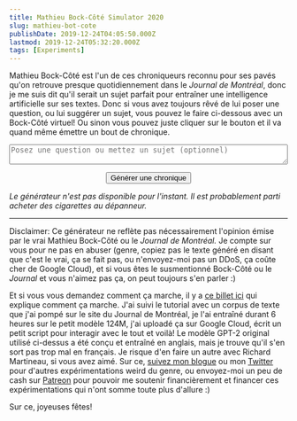 ```yaml
---
title: Mathieu Bock-Côté Simulator 2020
slug: mathieu-bot-cote
publishDate: 2019-12-24T04:05:50.000Z
lastmod: 2019-12-24T05:32:20.000Z
tags: [Experiments]
---
```


Mathieu Bock-Côté est l'un de ces chroniqueurs reconnu pour ses pavés qu'on retrouve presque quotidiennement dans le *Journal de Montréal*, donc je me suis dit qu'il serait un sujet parfait pour entraîner une intelligence artificielle sur ses textes. Donc si vous avez toujours rêvé de lui poser une question, ou lui suggérer un sujet, vous pouvez le faire ci-dessous avec un Bock-Côté virtuel! Ou sinon vous pouvez juste cliquer sur le bouton et il va quand même émettre un bout de chronique.

<p><textarea id="bot-query" style="width: 100%" placeholder="Posez une question ou mettez un sujet (optionnel)" maxlength="280"></textarea></p>

<p style="text-align: center"><button id="bot-generate">Générer une chronique</button></p>

<div id="bot-generated-text"><em>Le générateur n'est pas disponible pour l'instant. Il est probablement parti acheter des cigarettes au dépanneur.</em></div>

---

Disclaimer: Ce générateur ne reflète pas nécessairement l'opinion émise par le vrai Mathieu Bock-Côté ou le *Journal de Montréal.* Je compte sur vous pour ne pas en abuser (genre, copiez pas le texte généré en disant que c'est le vrai, ça se fait pas, ou n'envoyez-moi pas un DDoS, ça coûte cher de Google Cloud), et si vous êtes le susmentionné Bock-Côté ou le *Journal* et vous n'aimez pas ça, on peut toujours s'en parler :)

Et si vous vous demandez comment ça marche, il y a [ce billet ici](https://minimaxir.com/2019/09/howto-gpt2/) qui explique comment ça marche. J'ai suivi le tutorial avec un corpus de texte que j'ai pompé sur le site du Journal de Montréal, je l'ai entraîné durant 6 heures sur le petit modèle 124M, j'ai uploadé ça sur Google Cloud, écrit un petit script pour interagir avec le tout et voilà! Le modèle GPT-2 original utilisé ci-dessus a été conçu et entraîné en anglais, mais je trouve qu'il s'en sort pas trop mal en français. Je risque d'en faire un autre avec Richard Martineau, si vous avez aimé. Sur ce, [suivez mon blogue](/signin/) ou mon [Twitter](https://twitter.com/juju2143) pour d'autres expérimentations weird du genre, ou envoyez-moi un peu de cash sur [Patreon](https://patreon.com/juju2143) pour pouvoir me soutenir financièrement et financer ces expérimentations qui n'ont somme toute plus d'allure :)

Sur ce, joyeuses fêtes!

<script>
$("#bot-generate").click(function(){
    $("#bot-generated-text").html("<em>Je pense... (ça peut prendre une minute ou deux)</em>");
	$.ajax({
		url: "https://mathieubotcote-j4sh32wzea-ue.a.run.app",
		data: {
            length: 500,
            prefix: "\n"+$("#bot-query").val()
        }
    })
    .done(function(data){
        $("#bot-generated-text").html("");
        var text = data.text.split("\n");
        console.log(text);
        for(var i = 0; i < text.length; i++)
        {
        	var $p = $("<p>").html(text[i]);
      		$("#bot-generated-text").append($p);
        }
    })
    .fail(function(){
        $("#bot-generated-text").html("<em>Le générateur n'est pas disponible pour l'instant. Il est probablement parti prendre un café.</em>");
    });
});
</script>